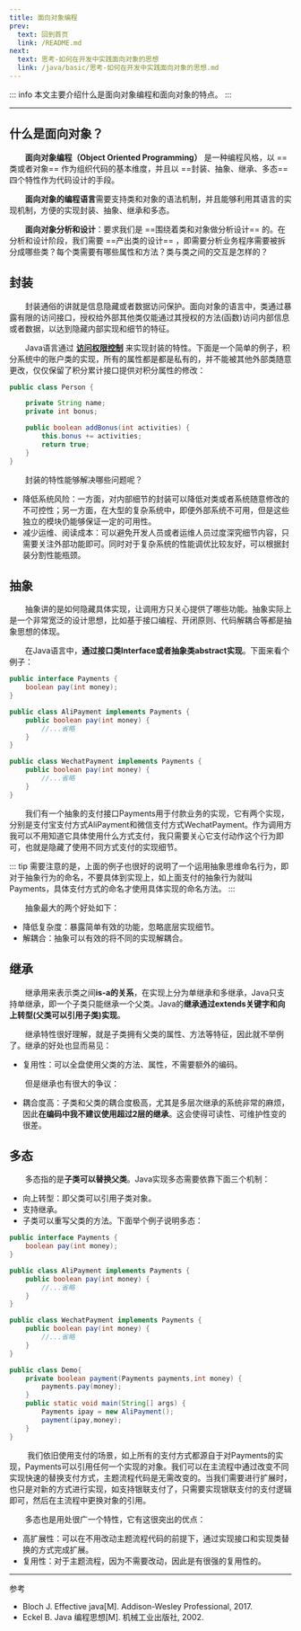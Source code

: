 ```yaml
---
title: 面向对象编程
prev:
  text: 回到首页
  link: /README.md
next:
  text: 思考-如何在开发中实践面向对象的思想
  link: /java/basic/思考-如何在开发中实践面向对象的思想.md
---
```

::: info
本文主要介绍什么是面向对象编程和面向对象的特点。
:::
<Toc />

---
## 什么是面向对象？

&#8195;&#8195;**面向对象编程（Object Oriented Programming）** 是一种编程风格，以 ==类或者对象== 作为组织代码的基本维度，并且以 ==封装、抽象、继承、多态== 四个特性作为代码设计的手段。

&#8195;&#8195;**面向对象的编程语言**需要支持类和对象的语法机制，并且能够利用其语言的实现机制，方便的实现封装、抽象、继承和多态。

&#8195;&#8195;**面向对象分析和设计**：要求我们是 ==围绕着类和对象做分析设计== 的。在分析和设计阶段，我们需要 ==产出类的设计== ，即需要分析业务程序需要被拆分成哪些类？每个类需要有哪些属性和方法？类与类之间的交互是怎样的？

## 封装
&#8195;&#8195;封装通俗的讲就是信息隐藏或者数据访问保护。面向对象的语言中，类通过暴露有限的访问接口，授权给外部其他类仅能通过其授权的方法(函数)访问内部信息或者数据，以达到隐藏内部实现和细节的特征。

&#8195;&#8195;Java语言通过 **[访问权限控制](todo)** 来实现封装的特性。下面是一个简单的例子，积分系统中的账户类的实现，所有的属性都是都是私有的，并不能被其他外部类随意更改，仅仅保留了积分累计接口提供对积分属性的修改：
```java
public class Person {

    private String name;
    private int bonus;

    public boolean addBonus(int activities) {
        this.bonus += activities;
        return true;
    }
}
```

&#8195;&#8195;封装的特性能够解决哪些问题呢？
- 降低系统风险：一方面，对内部细节的封装可以降低对类或者系统随意修改的不可控性；另一方面，在大型的复杂系统中，即便外部系统不可用，但是这些独立的模块仍能够保证一定的可用性。
- 减少运维、阅读成本：可以避免开发人员或者运维人员过度深究细节内容，只需要关注外部功能即可。同时对于复杂系统的性能调优比较友好，可以根据封装分割性能瓶颈。


## 抽象
&#8195;&#8195;抽象讲的是如何隐藏具体实现，让调用方只关心提供了哪些功能。抽象实际上是一个非常宽泛的设计思想，比如基于接口编程、开闭原则、代码解耦合等都是抽象思想的体现。

&#8195;&#8195;在Java语言中，**通过接口类Interface或者抽象类abstract实现**。下面来看个例子：
```java 
public interface Payments { 
    boolean pay(int money); 
}

public class AliPayment implements Payments {
    public boolean pay(int money) {
        //...省略
    }
}

public class WechatPayment implements Payments {
    public boolean pay(int money) {
        //...省略
    }
}
```
&#8195;&#8195;我们有一个抽象的支付接口Payments用于付款业务的实现，它有两个实现，分别是支付宝支付方式AliPayment和微信支付方式WechatPayment。作为调用方我可以不用知道它具体使用什么方式支付，我只需要关心它支付动作这个行为即可，也就是隐藏了使用不同方式支付的实现细节。

::: tip
需要注意的是，上面的例子也很好的说明了一个运用抽象思维命名行为，即对于抽象行为的命名，不要具体到实现上，如上面支付的抽象行为就叫Payments，具体支付方式的命名才使用具体实现的命名方法。
:::


&#8195;&#8195;抽象最大的两个好处如下：
- 降低复杂度：暴露简单有效的功能，忽略底层实现细节。
- 解耦合：抽象可以有效的将不同的实现解耦合。

## 继承
&#8195;&#8195;继承用来表示类之间**is-a的关系**，在实现上分为单继承和多继承，Java只支持单继承，即一个子类只能继承一个父类。Java的**继承通过extends关键字和向上转型(父类可以引用子类)实现**。

&#8195;&#8195;继承特性很好理解，就是子类拥有父类的属性、方法等特征，因此就不举例了。继承的好处也显而易见：
- 复用性：可以全盘使用父类的方法、属性，不需要额外的编码。

&#8195;&#8195;但是继承也有很大的争议：
- 耦合度高：子类和父类的耦合度极高，尤其是多层次继承的系统非常的麻烦，因此**在编码中我不建议使用超过2层的继承**。这会使得可读性、可维护性变的很差。

## 多态
&#8195;&#8195;多态指的是**子类可以替换父类**。Java实现多态需要依靠下面三个机制：
- 向上转型：即父类可以引用子类对象。
- 支持继承。
- 子类可以重写父类的方法。下面举个例子说明多态：
```java 
public interface Payments { 
    boolean pay(int money); 
}

public class AliPayment implements Payments {
    public boolean pay(int money) {
        //...省略
    }
}

public class WechatPayment implements Payments {
    public boolean pay(int money) {
        //...省略
    }
}

public class Demo{
    private boolean payment(Payments payments,int money) {
        payments.pay(money);
    }
    public static void main(String[] args) {
        Payments ipay = new AliPayment();
        payment(ipay,money);
    }
}
```
&#8195;&#8195; 我们依旧使用支付的场景，如上所有的支付方式都源自于对Payments的实现，Payments可以引用任何一个实现的对象。我们可以在主流程中通过改变不同实现快速的替换支付方式，主题流程代码是无需改变的。当我们需要进行扩展时，也只是对新的方式进行实现，如支持银联支付了，只需要实现银联支付的支付逻辑即可，然后在主流程中更换对象的引用。

&#8195;&#8195;多态也是用处很广一个特性，它有这很突出的优点：
- 高扩展性：可以在不用改动主题流程代码的前提下，通过实现接口和实现类替换的方式完成扩展。
- 复用性：对于主题流程，因为不需要改动，因此是有很强的复用性的。

***
参考
- Bloch J. Effective java[M]. Addison-Wesley Professional, 2017.
- Eckel B. Java 编程思想[M]. 机械工业出版社, 2002.